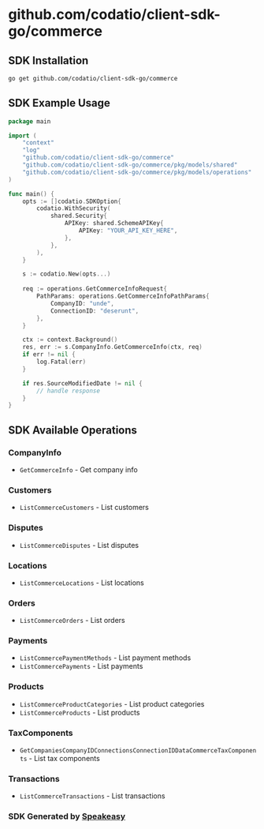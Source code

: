 # github.com/codatio/client-sdk-go/commerce

<!-- Start SDK Installation -->
## SDK Installation

```bash
go get github.com/codatio/client-sdk-go/commerce
```
<!-- End SDK Installation -->

## SDK Example Usage
<!-- Start SDK Example Usage -->
```go
package main

import (
    "context"
    "log"
    "github.com/codatio/client-sdk-go/commerce"
    "github.com/codatio/client-sdk-go/commerce/pkg/models/shared"
    "github.com/codatio/client-sdk-go/commerce/pkg/models/operations"
)

func main() {
    opts := []codatio.SDKOption{
        codatio.WithSecurity(
            shared.Security{
                APIKey: shared.SchemeAPIKey{
                    APIKey: "YOUR_API_KEY_HERE",
                },
            },
        ),
    }

    s := codatio.New(opts...)
    
    req := operations.GetCommerceInfoRequest{
        PathParams: operations.GetCommerceInfoPathParams{
            CompanyID: "unde",
            ConnectionID: "deserunt",
        },
    }

    ctx := context.Background()
    res, err := s.CompanyInfo.GetCommerceInfo(ctx, req)
    if err != nil {
        log.Fatal(err)
    }

    if res.SourceModifiedDate != nil {
        // handle response
    }
}
```
<!-- End SDK Example Usage -->

<!-- Start SDK Available Operations -->
## SDK Available Operations


### CompanyInfo

* `GetCommerceInfo` - Get company info

### Customers

* `ListCommerceCustomers` - List customers

### Disputes

* `ListCommerceDisputes` - List disputes

### Locations

* `ListCommerceLocations` - List locations

### Orders

* `ListCommerceOrders` - List orders

### Payments

* `ListCommercePaymentMethods` - List payment methods
* `ListCommercePayments` - List payments

### Products

* `ListCommerceProductCategories` - List product categories
* `ListCommerceProducts` - List products

### TaxComponents

* `GetCompaniesCompanyIDConnectionsConnectionIDDataCommerceTaxComponents` - List tax components

### Transactions

* `ListCommerceTransactions` - List transactions
<!-- End SDK Available Operations -->

### SDK Generated by [Speakeasy](https://docs.speakeasyapi.dev/docs/using-speakeasy/client-sdks)
